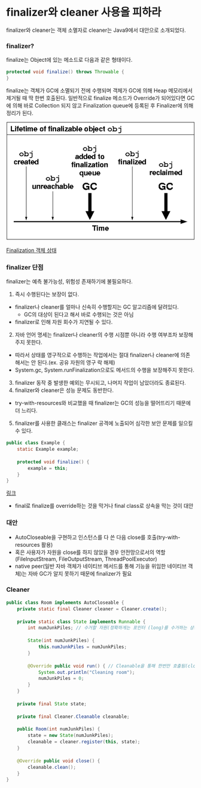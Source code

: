 # finalizer와 cleaner 사용을 피하라
finalizer와 cleaner는 객체 소멸자로 cleaner는 Java9에서 대안으로 소개되었다.
### finalizer?
finalize는 Object에 있는 메소드로 다음과 같은 형태이다.
```java
protected void finalize() throws Throwable {
}
```
finalize는 객체가 GC에 소멸되기 전에 수행되며 객체가 GC에 의해 Heap 메모리에서 제거될 때 딱 한번 호출된다.
일반적으로 finalize 메소드가 Override가 되어있다면 GC에 의해 바로 Collection 되지 않고 Finalization queue에 등록된 후 Finalizer에 의해 정리가 된다.

![img.png](resource/img.png)

[Finalization 객체 상태](https://slideplayer.com/slide/3607586/)
### finalizer 단점
finalizer는 예측 불가능성, 위험성 존재하기에 불필요하다.
1. 즉시 수행된다는 보장이 없다.
- finalizer나 cleaner를 얼마나 신속히 수행할지는 GC 알고리즘에 달려있다.
  - GC의 대상이 된다고 해서 바로 수행되는 것은 아님
- finalizer로 인해 자원 회수가 지연될 수 있다.
2. 자바 언어 명세는 finalizer나 cleaner의 수행 시점뿐 아니라 수행 여부조차 보장해주지 못한다.
- 따라서 상태를 영구적으로 수행하는 작업에서는 절대 finalizer나 cleaner에 의존해서는 안 된다.(ex. 공유 자원의 영구 락 해제)
- System.gc, System.runFinalization으로도 메서드의 수행을 보장해주지 못한다.
3. finalizer 동작 중 발생한 예외는 무시되고, 나머지 작업이 남았더라도 종료된다.
4. finalizer와 cleaner은 성능 문제도 동반한다.
- try-with-resources와 비교했을 때 finalizer는 GC의 성능을 떨어뜨리기 때문에 더 느리다.
5. finalizer를 사용한 클래스는 finalizer 공격에 노출되어 심각한 보안 문제를 일으킬 수 있다.
```java
public class Example {
    static Example example;
    
    protected void finalize() {
        example = this;
    }
}
```
[링크](https://yangbongsoo.gitbook.io/study/finalizer-attack)
- final로 finalize를 override하는 것을 막거나 final class로 상속을 막는 것이 대안
### 대안
- AutoCloseable을 구현하고 인스턴스를 다 쓴 다음 close를 호출(try-with-resources 활용)
- 혹은 사용자가 자원을 close를 하지 않았을 경우 안전망으로서의 역할(FileInputStream, FileOutputStream, ThreadPoolExecutor)
- native peer(일반 자바 객체가 네이티브 메서드를 통해 기능을 위임한 네이티브 객체)는 자바 GC가 알지 못하기 때문에 finalizer가 필요

### Cleaner
```java
public class Room implements AutoCloseable {
    private static final Cleaner cleaner = Cleaner.create();

    private static class State implements Runnable {
        int numJunkPiles; // 수거할 자원(정확하게는 포인터 (long)를 수거하는 상황이 현실적)

        State(int numJunkPiles) {
            this.numJunkPiles = numJunkPiles;
        }

        @Override public void run() { // Cleanable을 통해 한번만 호출됨(close or GC) 
            System.out.println("Cleaning room");
            numJunkPiles = 0;
        }
    }

    private final State state;

    private final Cleaner.Cleanable cleanable;

    public Room(int numJunkPiles) {
        state = new State(numJunkPiles);
        cleanable = cleaner.register(this, state);
    }

    @Override public void close() {
        cleanable.clean();
    }
}
```